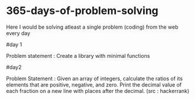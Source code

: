 # 365-days-of-problem-solving
Here I would be solving atleast a single problem (coding) from the web every day

#day 1

Problem statement : Create a library with minimal functions

#day2

Problem Statement : Given an array of integers, calculate the ratios of its elements that are positive, negative, and zero. Print the decimal value of each fraction on a new line with  places after the decimal.
(src : hackerrank)

